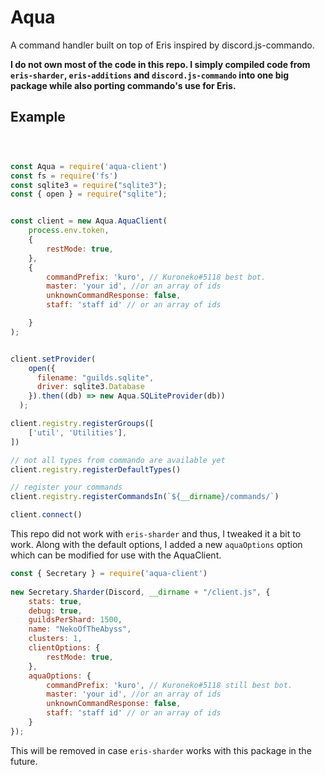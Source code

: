 # Aqua
A command handler built on top of Eris inspired by discord.js-commando.

**I do not own most of the code in this repo. I simply compiled code from `eris-sharder`, `eris-additions` and `discord.js-commando` into one big package while also porting commando's use for Eris.**

## Example

```javascript



const Aqua = require('aqua-client')
const fs = require('fs')
const sqlite3 = require("sqlite3");
const { open } = require("sqlite");


const client = new Aqua.AquaClient(
    process.env.token,
    {
        restMode: true,
    },
    {
        commandPrefix: 'kuro', // Kuroneko#5118 best bot.
        master: 'your id', //or an array of ids
        unknownCommandResponse: false,
        staff: 'staff id' // or an array of ids

    }
);


client.setProvider(
    open({
      filename: "guilds.sqlite",
      driver: sqlite3.Database
    }).then((db) => new Aqua.SQLiteProvider(db))
  );

client.registry.registerGroups([
    ['util', 'Utilities'],
])

// not all types from commando are available yet
client.registry.registerDefaultTypes()

// register your commands
client.registry.registerCommandsIn(`${__dirname}/commands/`)

client.connect()


```

This repo did not work with `eris-sharder` and thus, I tweaked it a bit to work. Along with the default options, I added a new `aquaOptions` option which can be modified for use with the AquaClient.

```javascript
const { Secretary } = require('aqua-client')
 
new Secretary.Sharder(Discord, __dirname + "/client.js", {
    stats: true,
    debug: true,
    guildsPerShard: 1500,
    name: "NekoOfTheAbyss",
    clusters: 1,
    clientOptions: {
        restMode: true,
    },
    aquaOptions: {
        commandPrefix: 'kuro', // Kuroneko#5118 still best bot.
        master: 'your id', //or an array of ids
        unknownCommandResponse: false,
        staff: 'staff id' // or an array of ids
    }
});

```
This will be removed in case `eris-sharder` works with this package in the future.
